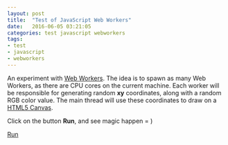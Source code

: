 ```yaml
---
layout: post
title:  "Test of JavaScript Web Workers"
date:   2016-06-05 03:21:05
categories: test javascript webworkers
tags:
- test
- javascript
- webworkers
---
```


An experiment with [Web Workers](https://developer.mozilla.org/en-US/docs/Web/API/Web_Workers_API/).
The idea is to spawn as many Web Workers, as there are CPU cores on the current machine. Each worker
will be responsible for generating random **xy** coordinates, along with a random RGB color value.
The main thread will use these coordinates to draw on a
[HTML5 Canvas](https://developer.mozilla.org/en-US/docs/Web/API/Canvas_API).

Click on the button **Run**, and see magic happen = )

<div class="exec-me" data-js-source="module2-test1">
  <a class="btn-run-js" href="#">Run</a>
</div>
